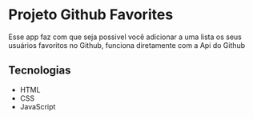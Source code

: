 <h1>Projeto Github Favorites</h1>
<p>Esse app faz com que seja possivel você adicionar a uma lista os seus usuários favoritos no Github, funciona diretamente com a Api do Github</p>

## Tecnologias 
- HTML
- CSS
- JavaScript
